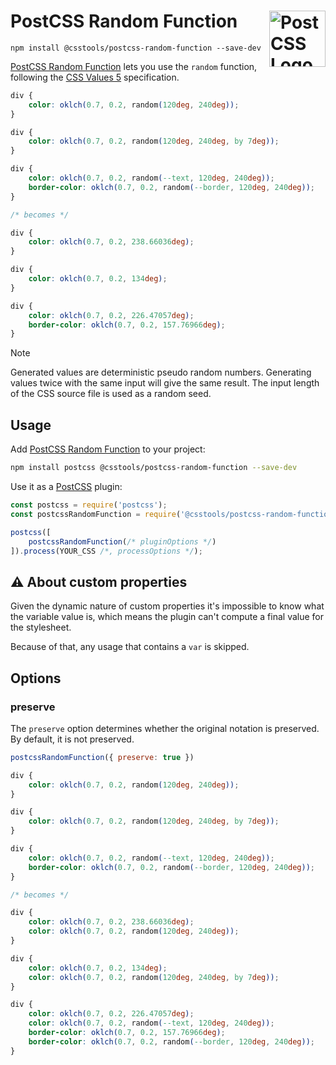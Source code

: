 # PostCSS Random Function [<img src="https://postcss.github.io/postcss/logo.svg" alt="PostCSS Logo" width="90" height="90" align="right">][PostCSS]

`npm install @csstools/postcss-random-function --save-dev`

[PostCSS Random Function] lets you use the `random` function, following the [CSS Values 5] specification.

```css
div {
	color: oklch(0.7, 0.2, random(120deg, 240deg));
}

div {
	color: oklch(0.7, 0.2, random(120deg, 240deg, by 7deg));
}

div {
	color: oklch(0.7, 0.2, random(--text, 120deg, 240deg));
	border-color: oklch(0.7, 0.2, random(--border, 120deg, 240deg));
}

/* becomes */

div {
	color: oklch(0.7, 0.2, 238.66036deg);
}

div {
	color: oklch(0.7, 0.2, 134deg);
}

div {
	color: oklch(0.7, 0.2, 226.47057deg);
	border-color: oklch(0.7, 0.2, 157.76966deg);
}
```

> [!NOTE]
> Generated values are deterministic pseudo random numbers.
> Generating values twice with the same input will give the same result.
> The input length of the CSS source file is used as a random seed.

## Usage

Add [PostCSS Random Function] to your project:

```bash
npm install postcss @csstools/postcss-random-function --save-dev
```

Use it as a [PostCSS] plugin:

```js
const postcss = require('postcss');
const postcssRandomFunction = require('@csstools/postcss-random-function');

postcss([
	postcssRandomFunction(/* pluginOptions */)
]).process(YOUR_CSS /*, processOptions */);
```



## ⚠️ About custom properties

Given the dynamic nature of custom properties it's impossible to know what the variable value is, which means the plugin can't compute a final value for the stylesheet. 

Because of that, any usage that contains a `var` is skipped.

## Options

### preserve

The `preserve` option determines whether the original notation
is preserved. By default, it is not preserved.

```js
postcssRandomFunction({ preserve: true })
```

```css
div {
	color: oklch(0.7, 0.2, random(120deg, 240deg));
}

div {
	color: oklch(0.7, 0.2, random(120deg, 240deg, by 7deg));
}

div {
	color: oklch(0.7, 0.2, random(--text, 120deg, 240deg));
	border-color: oklch(0.7, 0.2, random(--border, 120deg, 240deg));
}

/* becomes */

div {
	color: oklch(0.7, 0.2, 238.66036deg);
	color: oklch(0.7, 0.2, random(120deg, 240deg));
}

div {
	color: oklch(0.7, 0.2, 134deg);
	color: oklch(0.7, 0.2, random(120deg, 240deg, by 7deg));
}

div {
	color: oklch(0.7, 0.2, 226.47057deg);
	color: oklch(0.7, 0.2, random(--text, 120deg, 240deg));
	border-color: oklch(0.7, 0.2, 157.76966deg);
	border-color: oklch(0.7, 0.2, random(--border, 120deg, 240deg));
}
```

[cli-url]: https://github.com/csstools/postcss-plugins/actions/workflows/test.yml?query=workflow/test
[css-url]: https://cssdb.org/#random-function
[discord]: https://discord.gg/bUadyRwkJS
[npm-url]: https://www.npmjs.com/package/@csstools/postcss-random-function

[PostCSS]: https://github.com/postcss/postcss
[PostCSS Random Function]: https://github.com/csstools/postcss-plugins/tree/main/plugins/postcss-random-function
[CSS Values 5]: https://drafts.csswg.org/css-values-5/#random
